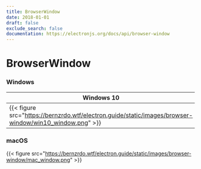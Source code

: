 ```yaml
---
title: BrowserWindow
date: 2018-01-01
draft: false
exclude_search: false
documentation: https://electronjs.org/docs/api/browser-window
---
```


# BrowserWindow

### Windows

Windows 10    | Windows 7
--------|------
{{< figure src="https://bernzrdo.wtf/electron.guide/static/images/browser-window/win10_window.png" >}} | {{< figure src="https://bernzrdo.wtf/electron.guide/static/images/browser-window/win7_window.png" >}}

### macOS

{{< figure src="https://bernzrdo.wtf/electron.guide/static/images/browser-window/mac_window.png" >}}